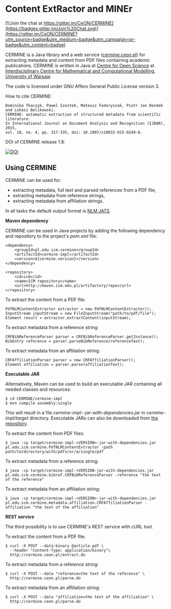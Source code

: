 Content ExtRactor and MINEr
===========================

[![Join the chat at https://gitter.im/CeON/CERMINE](https://badges.gitter.im/Join%20Chat.svg)](https://gitter.im/CeON/CERMINE?utm_source=badge&utm_medium=badge&utm_campaign=pr-badge&utm_content=badge)

CERMINE is a Java library and a web service ([cermine.ceon.pl](http://cermine.ceon.pl/)) for extracting metadata
and content from PDF files containing academic publications.
CERMINE is written in Java at [Centre for Open Science](http://ceon.pl/en/research/) at [Interdisciplinary Centre for Mathematical and Computational Modelling](http://www.icm.edu.pl/), [University of Warsaw](http://www.uw.edu.pl/).

The code is licensed under GNU Affero General Public License version 3.

How to cite CERMINE:

	Dominika Tkaczyk, Pawel Szostek, Mateusz Fedoryszak, Piotr Jan Dendek and Lukasz Bolikowski. 
	CERMINE: automatic extraction of structured metadata from scientific literature. 
	In International Journal on Document Analysis and Recognition (IJDAR), 2015, 
	vol. 18, no. 4, pp. 317-335, doi: 10.1007/s10032-015-0249-8.

DOI of CERMINE release 1.8: 

[![DOI](https://zenodo.org/badge/doi/10.5281/zenodo.45063.svg)](http://dx.doi.org/10.5281/zenodo.45063)

Using CERMINE
-------------

CERMINE can be used for:

  * extracting metadata, full text and parsed references from a PDF file,
  * extracting metadata from reference strings,
  * extracting metadata from affiliation strings.

In all tasks the default output format is [NLM JATS](http://jats.nlm.nih.gov/archiving/tag-library/1.1/).

**Maven dependency**

CERMINE can be used in Java projects by adding the following dependency and repository to the project's *pom.xml* file:

	<dependency>
		<groupId>pl.edu.icm.cermine</groupId>
		<artifactId>cermine-impl</artifactId>
		<version>${cermine.version}</version>
	</dependency>

	<repository>
		<id>icm</id>
		<name>ICM repository</name>
		<url>http://maven.icm.edu.pl/artifactory/repo</url>
	</repository>

To extract the content from a PDF file:

	PdfNLMContentExtractor extractor = new PdfNLMContentExtractor();
	InputStream inputStream = new FileInputStream("path/to/pdf/file");
	Element result = extractor.extractContent(inputStream);

To extract metadata from a reference string:

	CRFBibReferenceParser parser = CRFBibReferenceParser.getInstance();
	BibEntry reference = parser.parseBibReference(referenceText);

To extract metadata from an affiliation string:
	
	CRFAffiliationParser parser = new CRFAffiliationParser();
	Element affiliation = parser.parse(affiliationText);


**Executable JAR**

Alternatively, Maven can be used to build an executable JAR containing all needed classes and resources:

	$ cd CERMINE/cermine-impl
	$ mvn compile assembly:single

This will result in a file *cermine-impl-<VERSION>-jar-with-dependencies.jar* in *cermine-impl/target* directory. Executable JARs can also be downloaded from [the repository](http://maven.icm.edu.pl/artifactory/simple/kdd-releases/pl/edu/icm/cermine/cermine-impl/).

To extract the content from PDF files:

	$ java -cp target/cermine-impl-<VERSION>-jar-with-dependencies.jar pl.edu.icm.cermine.PdfNLMContentExtractor -path path/to/directory/with/pdfs/or/a/single/pdf

To extract metadata from a reference string:

	$ java -cp target/cermine-impl-<VERSION-jar-with-dependencies.jar pl.edu.icm.cermine.bibref.CRFBibReferenceParser -reference "the text of the reference"

To extract metadata from an affiliation string:

	$ java -cp target/cermine-impl-<VERSION>-jar-with-dependencies.jar pl.edu.icm.cermine.metadata.affiliation.CRFAffiliationParser -affiliation "the text of the affiliation"


**REST service**

The third possibility is to use CERMINE's REST service with cURL tool.

To extract the content from a PDF file:

	$ curl -X POST --data-binary @article.pdf \
	  --header "Content-Type: application/binary"\
	  http://cermine.ceon.pl/extract.do

To extract metadata from a reference string:

	$ curl -X POST --data "reference=the text of the reference" \
	  http://cermine.ceon.pl/parse.do

To extract metadata from an affiliation string:

	$ curl -X POST --data "affiliation=the text of the affiliation" \
	  http://cermine.ceon.pl/parse.do

